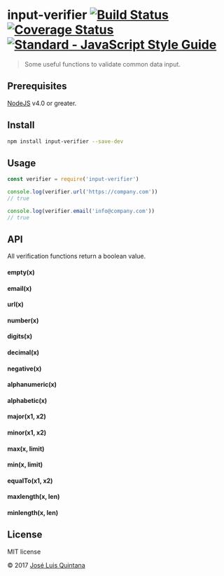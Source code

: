 # input-verifier [![Build Status](https://travis-ci.org/joseluisq/input-verifier.svg?branch=master)](https://travis-ci.org/joseluisq/input-verifier) [![Coverage Status](https://coveralls.io/repos/github/joseluisq/input-verifier/badge.svg?branch=master)](https://coveralls.io/github/joseluisq/input-verifier?branch=master) [![Standard - JavaScript Style Guide](https://img.shields.io/badge/code%20style-standard-brightgreen.svg)](http://standardjs.com/)

> Some useful functions to validate common data input.

## Prerequisites

[NodeJS](https://nodejs.org) v4.0 or greater.

## Install

```sh
npm install input-verifier --save-dev
```

## Usage

```js
const verifier = require('input-verifier')

console.log(verifier.url('https://company.com'))
// true

console.log(verifier.email('info@company.com'))
// true

```

## API

All verification functions return a boolean value.

#### empty(x)

#### email(x)

#### url(x)

#### number(x)

#### digits(x)

#### decimal(x)

#### negative(x)

#### alphanumeric(x)

#### alphabetic(x)

#### major(x1, x2)

#### minor(x1, x2)

#### max(x, limit)

#### min(x, limit)

#### equalTo(x1, x2)

#### maxlength(x, len)

#### minlength(x, len)

## License
MIT license

© 2017 [José Luis Quintana](http://quintana.io)
